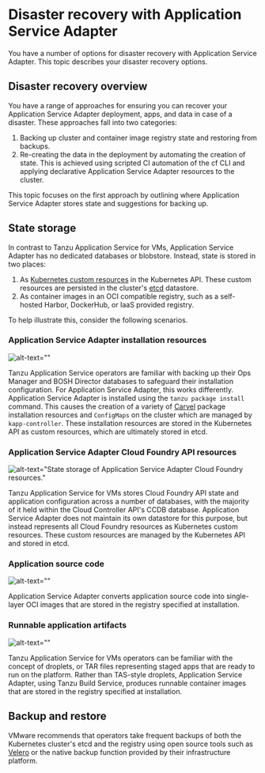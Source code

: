# Disaster recovery with Application Service Adapter

You have a number of options for disaster recovery with Application Service
Adapter. This topic describes your disaster recovery options.

## <a id="disaster-recovery-overview"></a>Disaster recovery overview

You have a range of approaches for ensuring you can recover your Application Service Adapter deployment, apps, and data in case of a disaster. These approaches fall into two categories:

1. Backing up cluster and container image registry state and restoring from backups.
2. Re-creating the data in the deployment by automating the creation of state. This is achieved using scripted CI automation of the cf CLI and applying declarative Application Service Adapter resources to the cluster.

This topic focuses on the first approach by outlining where Application Service Adapter stores state and suggestions for backing up.

## <a id="state-storage"></a>State storage

In contrast to Tanzu Application Service for VMs, Application Service Adapter has no dedicated databases or blobstore. Instead, state is stored in two places:

1. As [Kubernetes custom resources](https://kubernetes.io/docs/concepts/extend-kubernetes/api-extension/custom-resources/) in the Kubernetes API. These custom resources are persisted in the cluster's [etcd](https://etcd.io/) datastore.
2. As container images in an OCI compatible registry, such as a self-hosted Harbor, DockerHub, or IaaS provided registry.

To help illustrate this, consider the following scenarios.

### Application Service Adapter installation resources

![alt-text=""](images/tas-adapter-install-state-storage.png)

Tanzu Application Service operators are familiar with backing up their Ops Manager and BOSH Director databases to safeguard their installation configuration. For Application Service Adapter, this works differently. Application Service Adapter is installed using the `tanzu package install` command. This causes the creation of a variety of [Carvel](https://carvel.dev/) package installation resources and `ConfigMaps` on the cluster which are managed by `kapp-controller`. These installation resources are stored in the Kubernetes API as custom resources, which are ultimately stored in etcd.

### Application Service Adapter Cloud Foundry API resources

![alt-text="State storage of Application Service Adapter Cloud Foundry resources."](images/tas-adapter-cf-resource-state-storage.png)

Tanzu Application Service for VMs stores Cloud Foundry API state and application configuration across a number of databases, with the majority of it held within the Cloud Controller API's CCDB database. Application Service Adapter does not maintain its own datastore for this purpose, but instead represents all Cloud Foundry resources as Kubernetes custom resources. These custom resources are managed by the Kubernetes API and stored in etcd.

### Application source code

![alt-text=""](images/tas-adapter-app-source-state-storage.png)

Application Service Adapter converts application source code into single-layer OCI images that are stored in the registry specified at installation.

### Runnable application artifacts

![alt-text=""](images/tas-adapter-staged-app-state-storage.png)

Tanzu Application Service for VMs operators can be familiar with the concept of droplets, or TAR files representing staged apps that are ready to run on the platform. Rather than TAS-style droplets, Application Service Adapter, using Tanzu Build Service, produces runnable container images that are stored in the registry specified at installation.

## <a id="backing-up-cluster-state"></a>Backup and restore

VMware recommends that operators take frequent backups of both the Kubernetes cluster's etcd and the registry using open source tools such as [Velero](https://velero.io/) or the native backup function provided by their infrastructure platform.
